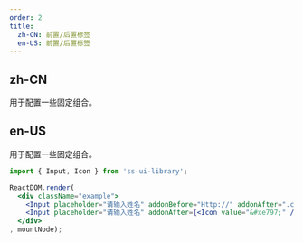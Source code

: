 ```yaml
---
order: 2
title:
  zh-CN: 前置/后置标签
  en-US: 前置/后置标签
---
```


## zh-CN

用于配置一些固定组合。

## en-US

用于配置一些固定组合。

```jsx
import { Input, Icon } from 'ss-ui-library';

ReactDOM.render(
  <div className="example">
    <Input placeholder="请输入姓名" addonBefore="Http://" addonAfter=".com" />
    <Input placeholder="请输入姓名" addonAfter={<Icon value="&#xe797;" />} />
  </div>
, mountNode);
```

